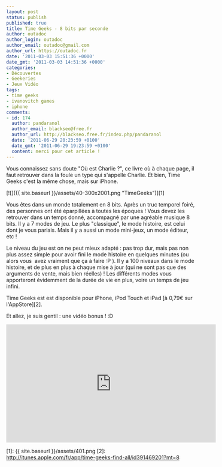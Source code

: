 ```yaml
---
layout: post
status: publish
published: true
title: Time Geeks - 8 bits par seconde
author: outadoc
author_login: outadoc
author_email: outadoc@gmail.com
author_url: https://outadoc.fr
date: '2011-03-03 15:51:36 +0000'
date_gmt: '2011-03-03 14:51:36 +0000'
categories:
- Découvertes
- Geekeries
- Jeux Vidéo
tags:
- time geeks
- ivanovitch games
- iphone
comments:
- id: 174
  author: pandaranol
  author_email: blackseo@free.fr
  author_url: http://blackseo.free.fr/index.php/pandaranol
  date: '2011-06-29 20:23:59 +0100'
  date_gmt: '2011-06-29 19:23:59 +0100'
  content: merci pour cet article !
---
```

Vous connaissez sans doute "Où est Charlie ?", ce livre où à chaque page, il faut retrouver dans la foule un type qui s'appelle Charlie. Et bien, Time Geeks c'est la même chose, mais sur iPhone.

[![]({{ site.baseurl }}/assets/40-300x2001.png "TimeGeeks")][1]

Vous êtes dans un monde totalement en 8 bits. Après un truc temporel foiré, des personnes ont été éparpillées à toutes les époques ! Vous devez les retrouver dans un temps donné, accompagné par une agréable musique 8 bits. Il y a 7 modes de jeu. Le plus "classique", le mode histoire, est celui dont je vous parlais. Mais il y a aussi un mode mini-jeux, un mode éditeur, etc !

Le niveau du jeu est on ne peut mieux adapté : pas trop dur, mais pas non plus assez simple pour avoir fini le mode histoire en quelques minutes (ou alors vous  avez vraiment que ça à faire :P ). Il y a 100 niveaux dans le mode histoire, et de plus en plus à chaque mise à jour (qui ne sont pas que des arguments de vente, mais bien réelles) ! Les différents modes vous apporteront évidemment de la durée de vie en plus, voire un temps de jeu infini.

Time Geeks est est disponible pour iPhone, iPod Touch et iPad [à 0,79€ sur l'AppStore][2].

Et allez, je suis gentil : une vidéo bonus ! :D

<iframe width="560" height="315" src="https://www.youtube-nocookie.com/embed/w6QXJoHeUno" frameborder="0" allow="autoplay; encrypted-media" allowfullscreen></iframe>

[1]: {{ site.baseurl }}/assets/401.png
[2]: http://itunes.apple.com/fr/app/time-geeks-find-all/id391469201?mt=8
